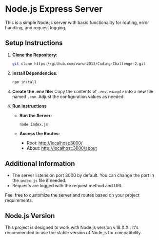 
# Node.js Express Server

This is a simple Node.js server with basic functionality for routing, error handling, and request logging.

## Setup Instructions

1. **Clone the Repository:**
   ```bash
   git clone https://github.com/varun2013/Coding-Challenge-2.git
   ```

2. **Install Dependencies:**
   ```bash
   npm install
   ```

3. **Create the .env file:**
   Copy the contents of `.env.example` into a new file named `.env`. Adjust the configuration values as needed.

4. **Run Instructions**

   - **Run the Server:**
     ```bash
     node index.js
     ```

   - **Access the Routes:**
     - Root: [http://localhost:3000/](http://localhost:3000/)
     - About: [http://localhost:3000/about](http://localhost:3000/about)

## Additional Information

- The server listens on port 3000 by default. You can change the port in the `index.js` file if needed.
- Requests are logged with the request method and URL.

Feel free to customize the server and routes based on your project requirements.

## Node.js Version

This project is designed to work with Node.js version v.18.X.X . It's recommended to use the stable version of Node.js for compatibility.

